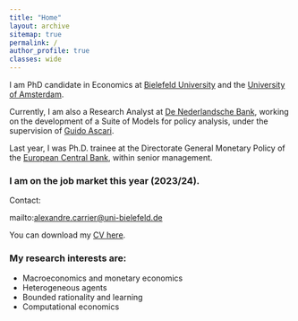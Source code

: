 ```yaml
---
title: "Home"
layout: archive
sitemap: true
permalink: /
author_profile: true
classes: wide
---
```


<!-- <p style="text-align: justify">-->
I am PhD candidate in Economics at [Bielefeld University](https://www.uni-bielefeld.de) and the [University of Amsterdam](https://www.uva.nl/en). 

Currently, I am also a Research Analyst at [De Nederlandsche Bank](https://www.dnb.nl/en/), working on the development of a Suite of Models for policy analysis, under the supervision of [Guido Ascari](https://sites.google.com/site/guidoascari/home?authuser=0).

Last year, I was Ph.D. trainee at the Directorate General Monetary Policy of the [European Central Bank](https://www.ecb.europa.eu/home/html/index.en.html), within senior management.

<!--</p> -->

### I am on the job market this year (2023/24).

Contact:

mailto:alexandre.carrier@uni-bielefeld.de

You can download my [CV here](/assets/CV_Alexandre_Carrier_Nov2023.pdf).

<!-- <p style="text-align: justify">
My research is driven towards characterizing, quantifying, and, ultimately, predicting natural phenomena by way of mathematical modelling.
Within this purview, numerical methods are indispensable.
Indeed, they <em>must</em> be used in order to make informed decisions and reach reliable conclusions when facing contemporary problems in science and engineering.
By employing mathematical tools from functional analysis, topology, differential geometry, and numerical linear algebra, the intent of my research is to develop the most accurate and practical numerical methods for modern scientific and engineering purposes.
</p> -->

### My research interests are:
- Macroeconomics and monetary economics
- Heterogeneous agents
- Bounded rationality and learning
- Computational economics
